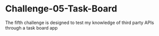 # Challenge-05-Task-Board
The fifth challenge is designed to test my knowledge of third party APIs through a task board app
